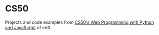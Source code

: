 # CS50

Projects and code examples from [CS50's Web Programming with Python and JavaScript](https://courses.edx.org/courses/course-v1:HarvardX+CS50W+Web/course/) of edX. 
